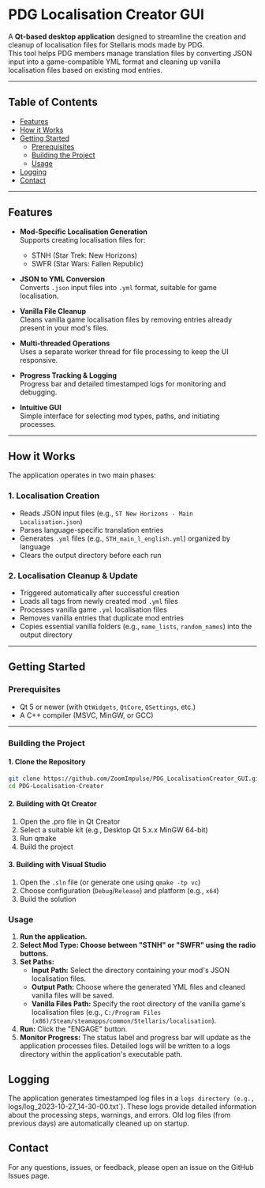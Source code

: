 # PDG Localisation Creator GUI

A **Qt-based desktop application** designed to streamline the creation and cleanup of localisation files for Stellaris mods made by PDG.  
This tool helps PDG members manage translation files by converting JSON input into a game-compatible YML format and cleaning up vanilla localisation files based on existing mod entries.

---

## Table of Contents

- [Features](#features)  
- [How it Works](#how-it-works)  
- [Getting Started](#getting-started)  
  - [Prerequisites](#prerequisites)  
  - [Building the Project](#building-the-project)  
  - [Usage](#usage) 
- [Logging](#logging)
- [Contact](#contact)  

---

## Features

- **Mod-Specific Localisation Generation**  
  Supports creating localisation files for:
  - STNH (Star Trek: New Horizons)
  - SWFR (Star Wars: Fallen Republic)

- **JSON to YML Conversion**  
  Converts `.json` input files into `.yml` format, suitable for game localisation.

- **Vanilla File Cleanup**  
  Cleans vanilla game localisation files by removing entries already present in your mod's files.

- **Multi-threaded Operations**  
  Uses a separate worker thread for file processing to keep the UI responsive.

- **Progress Tracking & Logging**  
  Progress bar and detailed timestamped logs for monitoring and debugging.

- **Intuitive GUI**  
  Simple interface for selecting mod types, paths, and initiating processes.

---

## How it Works

The application operates in two main phases:

### 1. Localisation Creation

- Reads JSON input files (e.g., `ST New Horizons - Main Localisation.json`)
- Parses language-specific translation entries
- Generates `.yml` files (e.g., `STH_main_l_english.yml`) organized by language
- Clears the output directory before each run

### 2. Localisation Cleanup & Update

- Triggered automatically after successful creation
- Loads all tags from newly created mod `.yml` files
- Processes vanilla game `.yml` localisation files
- Removes vanilla entries that duplicate mod entries
- Copies essential vanilla folders (e.g., `name_lists`, `random_names`) into the output directory

---

## Getting Started

### Prerequisites

- Qt 5 or newer (with `QtWidgets`, `QtCore`, `QSettings`, etc.)
- A C++ compiler (MSVC, MinGW, or GCC)

---

### Building the Project

#### 1. Clone the Repository

```bash
git clone https://github.com/ZoomImpulse/PDG_LocalisationCreator_GUI.git
cd PDG-Localisation-Creator
```

#### 2. Building with Qt Creator

1. Open the .pro file in Qt Creator
2. Select a suitable kit (e.g., Desktop Qt 5.x.x MinGW 64-bit)
3. Run qmake
4. Build the project

#### 3. Building with Visual Studio

1. Open the `.sln` file (or generate one using `qmake -tp vc`)
2. Choose configuration (`Debug`/`Release`) and platform (e.g., `x64`)
3. Build the solution

### Usage

1. **Run the application.**
2. **Select Mod Type: Choose between "STNH" or "SWFR" using the radio buttons.**
3. **Set Paths:**
   - **Input Path:** Select the directory containing your mod's JSON localisation files.
   - **Output Path:** Choose where the generated YML files and cleaned vanilla files will be saved.
   - **Vanilla Files Path:** Specify the root directory of the vanilla game's localisation files (e.g., `C:/Program Files (x86)/Steam/steamapps/common/Stellaris/localisation`).
4. **Run:** Click the "ENGAGE" button.
5. **Monitor Progress:** The status label and progress bar will update as the application processes files. Detailed logs will be written to a logs directory within the application's executable path.

## Logging

The application generates timestamped log files in a `logs directory (e.g., `logs/log_2023-10-27_14-30-00.txt`). These logs provide detailed information about the processing steps, warnings, and errors. Old log files (from previous days) are automatically cleaned up on startup.

## Contact

For any questions, issues, or feedback, please open an issue on the GitHub Issues page.

